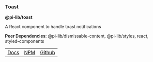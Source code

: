 ### Toast

**@pi-lib/toast**

A React component to handle toast notifications

**Peer Dependencies:** @pi-lib/dismissable-content, @pi-lib/styles, react, styled-components

<table>
  <tbody>
    <tr>
      <td><a href="https://pi.lance-taylor.com/?path=/docs/molecules-ui-toast" target="_blank">Docs</a></td>
      <td><a href="https://www.npmjs.com/package/@pi-lib/toast?activeTab=readme" target="_blank">NPM</a></td>
      <td><a href="https://github.com/lancerael/pi/tree/main/src/packages/components/molecules/ui/Toast" target="_blank">Github</a></td>
    </tr>
  </tbody>
</table>

